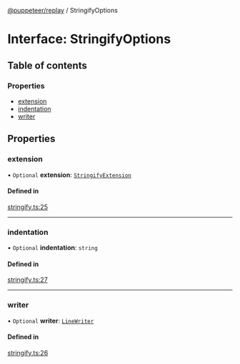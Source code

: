 [@puppeteer/replay](../README.md) / StringifyOptions

# Interface: StringifyOptions

## Table of contents

### Properties

- [extension](StringifyOptions.md#extension)
- [indentation](StringifyOptions.md#indentation)
- [writer](StringifyOptions.md#writer)

## Properties

### extension

• `Optional` **extension**: [`StringifyExtension`](../classes/StringifyExtension.md)

#### Defined in

[stringify.ts:25](https://github.com/puppeteer/replay/blob/main/src/stringify.ts#L25)

---

### indentation

• `Optional` **indentation**: `string`

#### Defined in

[stringify.ts:27](https://github.com/puppeteer/replay/blob/main/src/stringify.ts#L27)

---

### writer

• `Optional` **writer**: [`LineWriter`](LineWriter.md)

#### Defined in

[stringify.ts:26](https://github.com/puppeteer/replay/blob/main/src/stringify.ts#L26)
